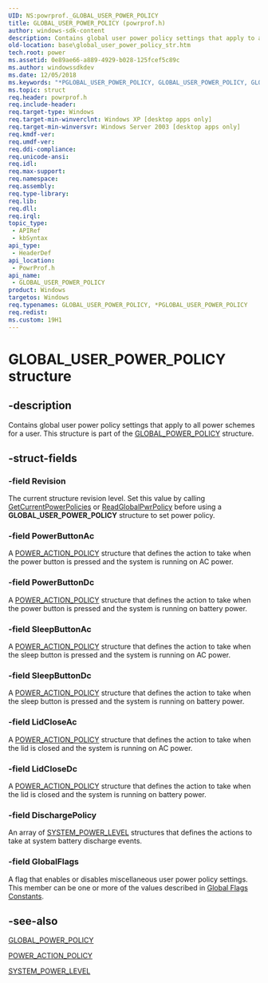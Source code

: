 ```yaml
---
UID: NS:powrprof._GLOBAL_USER_POWER_POLICY
title: GLOBAL_USER_POWER_POLICY (powrprof.h)
author: windows-sdk-content
description: Contains global user power policy settings that apply to all power schemes for a user.
old-location: base\global_user_power_policy_str.htm
tech.root: power
ms.assetid: 0e89ae66-a889-4929-b028-125fcef5c89c
ms.author: windowssdkdev
ms.date: 12/05/2018
ms.keywords: "*PGLOBAL_USER_POWER_POLICY, GLOBAL_USER_POWER_POLICY, GLOBAL_USER_POWER_POLICY structure, PGLOBAL_USER_POWER_POLICY, PGLOBAL_USER_POWER_POLICY structure pointer, _win32_global_user_power_policy_str, base.global_user_power_policy_str, powrprof/GLOBAL_USER_POWER_POLICY, powrprof/PGLOBAL_USER_POWER_POLICY"
ms.topic: struct
req.header: powrprof.h
req.include-header: 
req.target-type: Windows
req.target-min-winverclnt: Windows XP [desktop apps only]
req.target-min-winversvr: Windows Server 2003 [desktop apps only]
req.kmdf-ver: 
req.umdf-ver: 
req.ddi-compliance: 
req.unicode-ansi: 
req.idl: 
req.max-support: 
req.namespace: 
req.assembly: 
req.type-library: 
req.lib: 
req.dll: 
req.irql: 
topic_type:
 - APIRef
 - kbSyntax
api_type:
 - HeaderDef
api_location:
 - PowrProf.h
api_name:
 - GLOBAL_USER_POWER_POLICY
product: Windows
targetos: Windows
req.typenames: GLOBAL_USER_POWER_POLICY, *PGLOBAL_USER_POWER_POLICY
req.redist: 
ms.custom: 19H1
---
```


# GLOBAL_USER_POWER_POLICY structure


## -description


Contains global user power policy settings that apply to all power schemes for a user. This structure is part of the 
<a href="https://docs.microsoft.com/windows/desktop/api/powrprof/ns-powrprof-_global_power_policy">GLOBAL_POWER_POLICY</a> structure.


## -struct-fields




### -field Revision

The current structure revision level. Set this value by calling <a href="https://docs.microsoft.com/windows/desktop/api/powrprof/nf-powrprof-getcurrentpowerpolicies">GetCurrentPowerPolicies</a> or  <a href="https://docs.microsoft.com/windows/desktop/api/powrprof/nf-powrprof-readglobalpwrpolicy">ReadGlobalPwrPolicy</a> before using a <b>GLOBAL_USER_POWER_POLICY</b> structure to set power policy.


### -field PowerButtonAc

A 
<a href="https://docs.microsoft.com/windows/desktop/api/winnt/ns-winnt-power_action_policy">POWER_ACTION_POLICY</a> structure that defines the action to take when the power button is pressed and the system is running on AC power.


### -field PowerButtonDc

A 
<a href="https://docs.microsoft.com/windows/desktop/api/winnt/ns-winnt-power_action_policy">POWER_ACTION_POLICY</a> structure that defines the action to take when the power button is pressed and the system is running on battery power.


### -field SleepButtonAc

A 
<a href="https://docs.microsoft.com/windows/desktop/api/winnt/ns-winnt-power_action_policy">POWER_ACTION_POLICY</a> structure that defines the action to take when the sleep button is pressed and the system is running on AC power.


### -field SleepButtonDc

A 
<a href="https://docs.microsoft.com/windows/desktop/api/winnt/ns-winnt-power_action_policy">POWER_ACTION_POLICY</a> structure that defines the action to take when the sleep button is pressed and the system is running on battery power.


### -field LidCloseAc

A 
<a href="https://docs.microsoft.com/windows/desktop/api/winnt/ns-winnt-power_action_policy">POWER_ACTION_POLICY</a> structure that defines the action to take when the lid is closed and the system is running on AC power.


### -field LidCloseDc

A 
<a href="https://docs.microsoft.com/windows/desktop/api/winnt/ns-winnt-power_action_policy">POWER_ACTION_POLICY</a> structure that defines the action to take when the lid is closed and the system is running on battery power.


### -field DischargePolicy

An array of 
<a href="https://docs.microsoft.com/windows/desktop/api/winnt/ns-winnt-system_power_level">SYSTEM_POWER_LEVEL</a> structures that defines the actions to take at system battery discharge events.


### -field GlobalFlags

A flag that enables or disables miscellaneous user power policy settings. This member can be one or more of the values described in 
<a href="https://docs.microsoft.com/windows/desktop/Power/global-flags-constants">Global Flags Constants</a>.


## -see-also




<a href="https://docs.microsoft.com/windows/desktop/api/powrprof/ns-powrprof-_global_power_policy">GLOBAL_POWER_POLICY</a>



<a href="https://docs.microsoft.com/windows/desktop/api/winnt/ns-winnt-power_action_policy">POWER_ACTION_POLICY</a>



<a href="https://docs.microsoft.com/windows/desktop/api/winnt/ns-winnt-system_power_level">SYSTEM_POWER_LEVEL</a>
 

 

